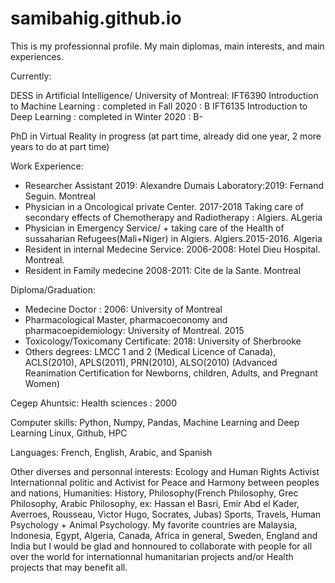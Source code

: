 # samibahig.github.io
This is my professionnal profile.  My main diplomas, main interests, and main experiences.

Currently:

DESS in Artificial Intelligence/ University of Montreal: 
    IFT6390 Introduction to Machine Learning : completed in Fall 2020  : B
    IFT6135 Introduction to Deep Learning : completed in Winter 2020 : B-

PhD in Virtual Reality in progress (at part time, already did one year, 2 more years to do at part time)


Work Experience: 
- Researcher Assistant 2019: Alexandre Dumais Laboratory:2019: Fernand Seguin. Montreal
- Physician in a Oncological private Center. 2017-2018 Taking care of secondary effects of Chemotherapy and Radiotherapy : Algiers. ALgeria   
- Physician in Emergency Service/ + taking care of the Health of sussaharian Refugees(Mali+Niger) in Algiers.   Algiers.2015-2016. Algeria
- Resident in internal Medecine Service: 2006-2008: Hotel Dieu Hospital. Montreal.
- Resident in Family medecine 2008-2011: Cite de la Sante. Montreal
   
Diploma/Graduation: 
- Medecine Doctor : 2006: University of Montreal
- Pharmacological Master, pharmacoeconomy and pharmacoepidemiology: University of Montreal. 2015
- Toxicology/Toxicomany Certificate: 2018: University of Sherbrooke
- Others degrees: LMCC 1 and 2 (Medical Licence of Canada),  ACLS(2010), APLS(2011), PRN(2010), ALSO(2010)  (Advanced Reanimation Certification for Newborns, children, Adults, and Pregnant Women)  
    
Cegep Ahuntsic: Health sciences : 2000


Computer skills: 
Python, Numpy, Pandas, 
Machine Learning and Deep Learning
Linux, Github, HPC

Languages: French, English, Arabic, and Spanish

Other diverses and personnal interests: 
Ecology and Human Rights Activist 
Internationnal politic and Activist for Peace and Harmony between peoples and nations,
Humanities: History, Philosophy(French Philosophy, Grec Philosophy, Arabic Philosophy, ex: Hassan el Basri, Emir Abd el Kader, Averroes, Rousseau, Victor Hugo, Socrates, Jubas)
Sports, Travels, Human Psychology + Animal Psychology. 
My favorite countries are Malaysia, Indonesia, Egypt, Algeria, Canada, Africa in general, Sweden, England and India but I would be glad and honnoured 
to collaborate with people for all over the world for internationnal humanitarian projects and/or Health projects that may benefit all. 
